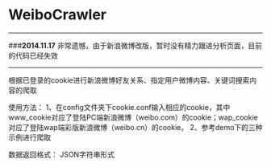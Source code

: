 WeiboCrawler
============
---
###**2014.11.17**
非常遗憾，由于新浪微博改版，暂时没有精力跟进分析页面，目前的代码已经失效

---

根据已登录的cookie进行新浪微博好友关系、指定用户微博内容、关键词搜索内容的爬取

使用方法：
  1、在config文件夹下cookie.conf输入相应的cookie，其中www_cookie对应了登陆PC端新浪微博（weibo.com）的cookie；wap_cookie对应了登陆wap端彩版新浪微博（weibo.cn）的cookie。
  2、参考demo下的三种示例进行爬取

数据返回格式：
JSON字符串形式
